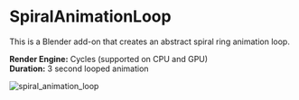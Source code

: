 # SpiralAnimationLoop
This is a Blender add-on that creates an abstract spiral ring animation loop. <br />

**Render Engine:** Cycles (supported on CPU and GPU) <br />
**Duration:** 3 second looped animation <br />

![spiral_animation_loop](https://github.com/user-attachments/assets/e208297a-7ee6-4ad5-9724-c52214a1fd36)